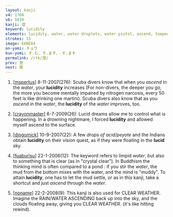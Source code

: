 ```yaml
---
layout: kanji
v4: 1704
v6: 1839
kanji: 澄
keyword: lucidity
elements: lucidity, water, water droplets, water pistol, ascend, teepee, wigwam, beans, table, one, mouth
strokes: 15
image: E6BE84
on-yomi: チョウ
kun-yomi: す.む、す.ます、-す.ます
permalink: /rtk/澄/
prev: 登
next: 発
---
```


1) [<a href="http://kanji.koohii.com/profile/mspertus">mspertus</a>] 8-11-2007(276): Scuba divers know that when you <em>ascend</em> in the <em>water</em>, your<strong> lucidity</strong> increases (For non-divers, the deeper you go, the more you become mentally impaired by nitrogen narcosis, every 50 feet is like drinking one martini). Scuba divers also know that as you <em>ascend</em> in the <em>water</em>, the<strong> lucidity</strong> of the <em>water</em> improves, too.

2) [<a href="http://kanji.koohii.com/profile/crayonmaster">crayonmaster</a>] 6-7-2009(26): Lucid dreams allow me to control what is happening. In a drowning nightmare, I forced<strong> lucidity</strong> and allowed myself ascend to the surface.

3) [<a href="http://kanji.koohii.com/profile/dingomick">dingomick</a>] 10-9-2007(22): A few <em>drops of acid/peyote</em> and the Indians obtain <strong>lucidity</strong> on their vision quest, as if they were floating in the <strong>lucid</strong> sky.

4) [<a href="http://kanji.koohii.com/profile/fuaburisu">fuaburisu</a>] 22-1-2006(12): The keyword refers to limpid <em>water</em>, but also to something that is clear (as in &quot;crystal clear&quot;). In Buddhism the thinking mind is often compared to a pond : if you stir the <em>water</em>, the mud from the bottom mixes with the water, and the mind is &quot;muddy&quot;. To attain<strong> lucidity</strong>, one has to let the mud settle, or as in this kanji, take a shortcut and just <em>ascend</em> through the <em>water</em>.

5) [<a href="http://kanji.koohii.com/profile/noname">noname</a>] 22-2-2008(9): This kanji is also used for CLEAR WEATHER. Imagine the RAIN/WATER ASCENDING back up into the sky, and the clouds floating away, giving you CLEAR WEATHER. (it&#039;s like hitting rewind).

